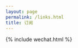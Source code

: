 ```yaml
---
layout: page
permalink: /links.html
title: 订阅
---
```

<section class="page-content">
  <section class="post-list">
  </section>
</section>
{% include wechat.html %}

<script>
  document.addEventListener("DOMContentLoaded", function() {
fetch('https://cos.lhasa.icu/lhasaRSS/data.json')
  .then(response => response.json())
  .then(data => {
    const posts = data.items || [];
    const container = document.querySelector('.post-list');
    posts.forEach(post => {
      const article = document.createElement('article');
      article.classList.add('post-item');
      article.innerHTML = `
        <i class="post-item-thumb" style="background-image:url(${post.avatar})"></i>
        <section class="post-item-summary">
          <h3 class="post-item-title">
            <a class="post-item-link" href="${post.link}" title="${post.title}" target="_blank">${post.title}</a>
          </h3>
          <time class="post-item-date timeago" datetime="${post.published}">${post.published}</time>
          <address class="post-item-date links-name">${post.blog_name}</address>
        </section>
      `;
      container.appendChild(article);
    });
  })
  .catch(error => console.error('Error loading RSS data:', error));
  });
</script>